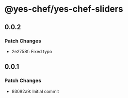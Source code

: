 # @yes-chef/yes-chef-sliders

## 0.0.2

### Patch Changes

- 2e2758f: Fixed typo

## 0.0.1

### Patch Changes

- 93082a9: Initial commit
